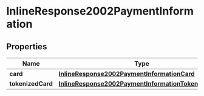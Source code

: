 
# InlineResponse2002PaymentInformation

## Properties
Name | Type | Description | Notes
------------ | ------------- | ------------- | -------------
**card** | [**InlineResponse2002PaymentInformationCard**](InlineResponse2002PaymentInformationCard.md) |  |  [optional]
**tokenizedCard** | [**InlineResponse2002PaymentInformationTokenizedCard**](InlineResponse2002PaymentInformationTokenizedCard.md) |  |  [optional]



